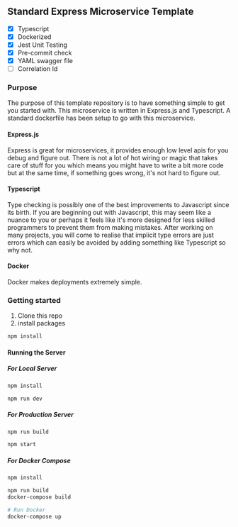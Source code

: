 ## Standard Express Microservice Template

- [x] Typescript
- [x] Dockerized
- [x] Jest Unit Testing
- [x] Pre-commit check
- [x] YAML swagger file
- [ ] Correlation Id

### Purpose
The purpose of this template repository is to have something simple to get you started with. This microservice is written in Express.js and Typescript. A standard dockerfile has been setup to go with this microservice.

#### Express.js
Express is great for microservices, it provides enough low level apis for you debug and figure out. There is not a lot of hot wiring or magic that takes care of stuff for you which means you might have to write a bit more code but at the same time, if something goes wrong, it's not hard to figure out.

#### Typescript
Type checking is possibly one of the best improvements to Javascript since its birth. If you are beginning out with Javascript, this may seem like a nuance to you or perhaps it feels like it's more designed for less skilled programmers to prevent them from making mistakes. After working on many projects, you will come to realise that implicit type errors are just errors which can easily be avoided by adding something like Typescript so why not. 

#### Docker
Docker makes deployments extremely simple. 

### Getting started

1. Clone this repo
2. install packages

```bash
npm install
```
#### Running the Server
##### For Local Server

```bash
npm install

npm run dev
```

##### For Production Server

```bash
npm run build

npm start
```

##### For Docker Compose

```bash
npm install

npm run build
docker-compose build

# Run Docker
docker-compose up
```


